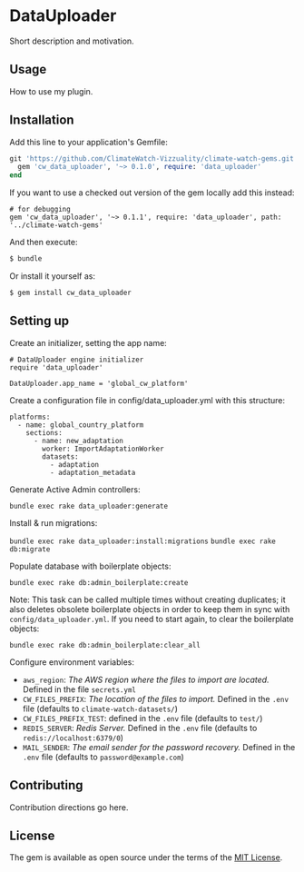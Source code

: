 # DataUploader
Short description and motivation.

## Usage
How to use my plugin.

## Installation
Add this line to your application's Gemfile:

```ruby
git 'https://github.com/ClimateWatch-Vizzuality/climate-watch-gems.git' do
  gem 'cw_data_uploader', '~> 0.1.0', require: 'data_uploader'
end
```

If you want to use a checked out version of the gem locally add this instead:

```
# for debugging
gem 'cw_data_uploader', '~> 0.1.1', require: 'data_uploader', path: '../climate-watch-gems'
```

And then execute:
```bash
$ bundle
```

Or install it yourself as:
```bash
$ gem install cw_data_uploader
```

## Setting up

Create an initializer, setting the app name:

```
# DataUploader engine initializer
require 'data_uploader'

DataUploader.app_name = 'global_cw_platform'
```

Create a configuration file in config/data_uploader.yml with this structure:

```
platforms:
  - name: global_country_platform
    sections:
      - name: new_adaptation
        worker: ImportAdaptationWorker
        datasets:
          - adaptation
          - adaptation_metadata
```

Generate Active Admin controllers:

`bundle exec rake data_uploader:generate`

Install & run migrations:

`bundle exec rake data_uploader:install:migrations`
`bundle exec rake db:migrate`

Populate database with boilerplate objects:

`bundle exec rake db:admin_boilerplate:create`

Note: This task can be called multiple times without creating duplicates; it also deletes obsolete boilerplate objects in order to keep them in sync with `config/data_uploader.yml`. If you need to start again, to clear the boilerplate objects:

`bundle exec rake db:admin_boilerplate:clear_all`

Configure environment variables:

- `aws_region`: _The AWS region where the files to import are located._ Defined in the file `secrets.yml`
- `CW_FILES_PREFIX`: _The location of the files to import._ Defined in the `.env` file (defaults to `climate-watch-datasets/`)
- `CW_FILES_PREFIX_TEST`: defined in the `.env` file (defaults to `test/`)
- `REDIS_SERVER`: _Redis Server._ Defined in the `.env` file (defaults to `redis://localhost:6379/0`)
- `MAIL_SENDER`: _The email sender for the password recovery._ Defined in the `.env` file (defaults to `password@example.com`)

## Contributing
Contribution directions go here.

## License
The gem is available as open source under the terms of the [MIT License](https://opensource.org/licenses/MIT).
